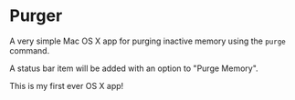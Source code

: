 Purger
======

A very simple Mac OS X app for purging inactive memory using the `purge` command.

A status bar item will be added with an option to "Purge Memory".


This is my first ever OS X app!
